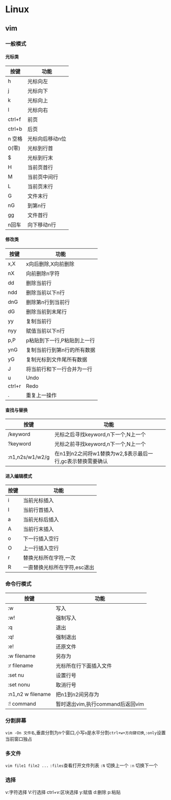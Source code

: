 # Linux

## vim

### 一般模式

#### 光标类

| 按键 | 功能 |
| ---- | ---- |
|h|光标向左|
|j|光标向下|
|k|光标向上|
|l|光标向右|
|ctrl+f|前页|
|ctrl+b|后页|
|n 空格| 光标向后移动n位|
|0(零)|光标到行首|
|$|光标到行末|
|H|当前页首行|
|M|当前页中间行|
|L|当前页末行|
|G|文件末行|
|nG|到第n行|
|gg|文件首行|
|n回车|向下移动n行|

#### 修改类

| 按键 | 功能 |
| ---- | ---- |
|x,X|x向后删除,X向前删除|
|nX|向前删除n字符|
|dd|删除当前行|
|ndd|删除当前以下n行|
|dnG|删除第n行到当前行|
|dG|删除当前到末尾行|
|yy|复制当前行|
|nyy|赋值当前以下n行|
|p,P|p粘贴到下一行,P粘贴到上一行|
|ynG|复制当前行到第n行的所有数据|
|yG|复制光标到文件尾所有数据|
|J|将当前行和下一行合并为一行|
|u|Undo|
|ctrl+r|Redo|
|.|重复上一操作|

#### 查找与替换

| 按键 | 功能 |
| ---- | ---- |
|/keyword|光标之后寻找keyword,n下一个,N上一个|
|?keyword|光标之前寻找keyword,n下一个,N上一个|
|:n1,n2s/w1/w2/g|在n1到n2之间将w1替换为w2,$表示最后一行,gc表示替换需要确认|

#### 进入编辑模式

| 按键 | 功能 |
| ---- | ---- |
|i|当前光标插入|
|I|当前行首插入|
|a|当前光标后插入|
|A|当前行末插入|
|o|下一行插入空行|
|O|上一行插入空行|
|r|替换光标所在字符,一次|
|R|一直替换光标所在字符,esc退出|

### 命令行模式

| 按键 | 功能 |
| ---- | ---- |
|:w|写入|
|:w!|强制写入|
|:q|退出|
|:q!|强制退出|
|:e!|还原文件|
|:w filename| 另存为|
|:r filename| 光标所在行下面插入文件|
|:set nu|设置行号|
|:set nonu|取消行号|
|:n1,n2 w filename| 把n1到n2间另存为|
|:! command|暂时退出vim,执行command后返回vim|

### 分割屏幕

`vim -On 文件名`,垂直分割为n个窗口,小写`o`是水平分割`ctrl+w+方向键切换`,`:only`设置当前窗口独占

### 多文件

`vim file1 file2 ...`
`:files`查看打开文件列表
`:N` 切换上一个
`:n` 切换下一个

### 选择

v:字符选择
V:行选择
ctrl+v:区块选择
y:赋值
d:删除
p:粘贴
